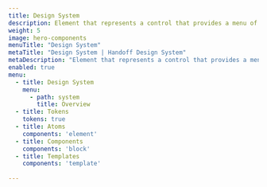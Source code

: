 ```yaml
---
title: Design System
description: Element that represents a control that provides a menu of options, collection of UI components used.
weight: 5
image: hero-components
menuTitle: "Design System"
metaTitle: "Design System | Handoff Design System"
metaDescription: "Element that represents a control that provides a menu of options, collection of UI components used."
enabled: true
menu:
  - title: Design System
    menu:
      - path: system
        title: Overview
  - title: Tokens
    tokens: true
  - title: Atoms
    components: 'element'
  - title: Components
    components: 'block'
  - title: Templates
    components: 'template'
  
---
```

